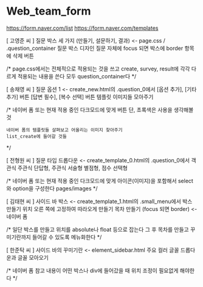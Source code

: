 # Web_team_form

https://form.naver.com/list
https://form.naver.com/templates

[ 고영준 씨 ]
질문 박스 세 가지 (만들기, 설문하기, 결과)	<- page.css / .question_container
	질문 박스 디자인
	질문 자체에 focus 되면 박스에 border
	항목에 삭제 버튼

/*	page.css에서는 전체적으로 적용되는 것을 쓰고
	create, survey, result에 각각 다르게 적용되는 내용을 쓴다
	모두 question_container다
*/

[ 송채영 씨 ]
질문 옵션 1		<- create_new.html의 .question_0에서
	[옵션 추가], [기타 추가] 버튼
	[답변 필수], [복수 선택] 버튼
	템플릿 이미지들 모아주기

/*	네이버 폼 또는 현재 적용 중인 다크모드에 맞게 버튼
	단, 초록색은 사용을 생각해볼 것

	네이버 폼의 템플릿들 살펴보고 어울리는 이미지 찾아주기
	list_create에 들어갈 것들
*/

[ 전형원 씨 ]
질문 타입 드롭다운	<- create_template_0.html의 .question_0에서
	객관식
	주관식 단답형, 주관식 서술형
	별점형, 점수 선택형

/*	네이버 폼 또는 현재 적용 중인 다크모드에 맞게
	아이콘(이미지)을 포함해서 select와 option을 구성한다
	pages/images
*/

[ 김태현 씨 ]
사이드 바 박스	<- create_template_1.html의 .small_menu에서
	박스 만들기
	위치 오른 쪽에 고정하여 따라오게 만들기
	목차 만들기 (focus 되면 border)	<- 네이버 폼

/*	일단 박스를 만들고 위치를 absolute나 float 등으로 잡는다
	그 후 목차를 만들고 꾸미기란까지 들어갈 수 있도록 메뉴화한다
*/

[ 한준탁 씨 ]
사이드 바의 꾸미기란	<- element_sidebar.html
	주요 컬러
	글꼴 드롭다운과 글꼴 모아오기

/*	네이버 폼 참고
	내용이 어떤 박스나 div에 들어갔을 때 위치 조정이 필요없게 해야한다
*/